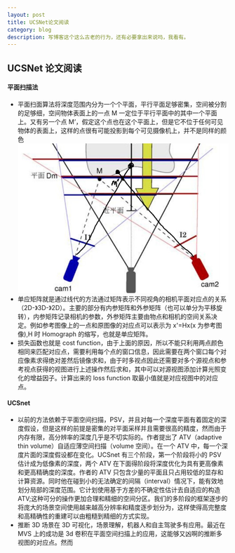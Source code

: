 ```yaml
---
layout: post
title: UCSNet论文阅读
category: blog
description: 写博客这个这么古老的行为，还有必要拿出来说吗，我看有。
---
```


## UCSNet 论文阅读

#### 平面扫描法

- 平面扫面算法将深度范围内分为一个个平面，平行平面足够密集，空间被分割的足够细，空间物体表面上的一点 M 一定位于平行平面中的其中一个平面上。又有另一个点 M’，假定这个点也在这个平面上，但是它不位于任何可见物体的表面上，这样的点很有可能投影到每个可见摄像机上，并不是同样的颜色
  ![2021-03-28123000.jpg](/images/githubpages/2021-03-28123000.jpg)
- 单应矩阵就是通过线代的方法通过矩阵表示不同视角的相机平面对应点的关系（2D-》3D-》2D）。主要的部分有内参矩阵和外参矩阵（也可以单分为平移旋转），内参矩阵记录相机的参数，外参矩阵主要由物点和相机的空间关系决定。例如参考图像上的一点和原图像的对应点可以表示为 x'=Hx(x 为参考图像),H 时 Homograph 的缩写，也就是单应矩阵。
- 损失函数也就是 cost function，由于上面的原因，所以不能只利用两点颜色相同来匹配对应点，需要利用每个点的窗口信息，因此需要在两个窗口每个对应像素求得绝对差然后镜像求和，由于时多视点因此还需要对多个源视点和参考视点获得的视图进行上述操作然后求和，其中可以对源视图添加计算光照变化的增益因子。计算出来的 loss function 取最小值就是对应视图中的对应点。

#### UCSnet

- 以前的方法依赖于平面空间扫描，PSV，并且对每一个深度平面有着固定的深度假设，但是这样的前提是密集的对平面采样并且需要很高的精度，然而由于内存有限，高分辨率的深度几乎是不切实际的。作者提出了 ATV（adaptive thin volume）自适应薄空间扫描（volume 空间）。在一个 ATV 中，每一个深度片面的深度假设都在变化。UCSnet 有三个阶段，第一个阶段将小的 PSV 估计成为低像素的深度，两个 ATV 在下面得阶段将深度优化为具有更高像素和更高精确度的深度。作者的 ATV 只包含少量的平面且只占用较低的显存和计算资源。同时他在碰到小的无法确定的间隔（interval）情况下，能有效地划分局部的深度范围。它计划使用基于方差的不确定性估计去自适应的构造 ATV;这种可分的操作更加合理和精细的空间分区。我们的多阶段的框架逐步的将庞大的场景空间使用越来越高分辨率和精度逐步划分为，这样使得高完整度和高精确性的重建可以由粗糙到精细的方式实现。
- 推断 3D 场景在 3D 可视化，场景理解，机器人和自主驾驶多有应用。最近在 MVS 上的成功是 3d 卷积在平面空间扫描上的应用，这能够又凶啊的推断多视图的对应点。然而
